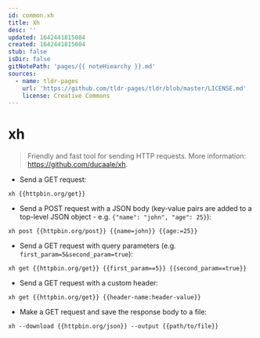 ```yaml
---
id: common.xh
title: Xh
desc: ''
updated: 1642441815084
created: 1642441815084
stub: false
isDir: false
gitNotePath: 'pages/{{ noteHiearchy }}.md'
sources:
  - name: tldr-pages
    url: 'https://github.com/tldr-pages/tldr/blob/master/LICENSE.md'
    license: Creative Commons
---
```

# xh

> Friendly and fast tool for sending HTTP requests.
> More information: <https://github.com/ducaale/xh>.

- Send a GET request:

`xh {{httpbin.org/get}}`

- Send a POST request with a JSON body (key-value pairs are added to a top-level JSON object - e.g. `{"name": "john", "age": 25}`):

`xh post {{httpbin.org/post}} {{name=john}} {{age:=25}}`

- Send a GET request with query parameters (e.g. `first_param=5&second_param=true`):

`xh get {{httpbin.org/get}} {{first_param==5}} {{second_param==true}}`

- Send a GET request with a custom header:

`xh get {{httpbin.org/get}} {{header-name:header-value}}`

- Make a GET request and save the response body to a file:

`xh --download {{httpbin.org/json}} --output {{path/to/file}}`

